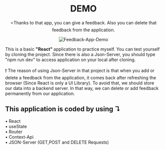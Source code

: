 <div align="center">
  <h1> DEMO </h1>
  <p>⭐Thanks to that app, you can give a feedback. Also you can delete that feedback from the application. </p>
  
  ![Feedback-App-Demo](https://user-images.githubusercontent.com/81809211/171512139-b3bedfd1-11e7-4d77-9c57-4e2c5c79b70d.gif)
</div>







<p > This is a basic  <strong> "React" </strong> application to practice myself. You can test yourself by cloning the project. Since there is also a Json-Server, you should type "npm run dev" to access application on your local after cloning.<br><br> ❗ The reason of using Json-Server in that project is that when you add or delete a feedback from the application, it comes back after refreshing the browser (Since React is only a UI Library). To avoid that, we should store our data into a backend server. In that way, we can delete or add feedback permanently from our application.
 </p>
 
 <h2>This application is coded by using &#8628;</h2>
&#8226; React <br>
&#8226; useState<br>
&#8226; Router<br>
&#8226; Context-Api <br>
&#8226;	JSON-Server (GET,POST and DELETE Requests)

